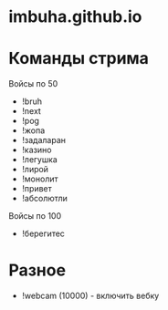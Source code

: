 # imbuha.github.io
<h1>Команды стрима</h1>

Войсы по 50

* !bruh
* !next
* !pog
* !жопа
* !задаларан
* !казино
* !легушка
* !лирой
* !монолит
* !привет
* !абсолютли

Войсы по 100

* !берегитес

<h1>Разное</h1>

* !webcam (10000) - включить вебку
